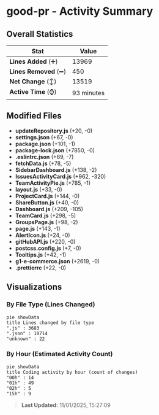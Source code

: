 # good-pr - Activity Summary 

## Overall Statistics

| Stat                   | Value                                                             |
| ---------------------- | ----------------------------------------------------------------- |
| **Lines Added** (➕)   | 13969                                          |
| **Lines Removed** (➖) | 450                                        |
| **Net Change** (↕)    | 13519                |
| **Active Time** (⌚)   | 93 minutes |


## Modified Files
- **updateRepository.js** (+20, -0)
- **settings.json** (+67, -0)
- **package.json** (+101, -1)
- **package-lock.json** (+7850, -0)
- **.eslintrc.json** (+69, -7)
- **fetchData.js** (+78, -5)
- **SidebarDashboard.js** (+138, -2)
- **IssuesActivityCard.js** (+962, -320)
- **TeamActivityPie.js** (+785, -1)
- **layout.js** (+33, -0)
- **ProjectCard.js** (+144, -0)
- **ShareButton.js** (+40, -0)
- **Dashboard.js** (+209, -105)
- **TeamCard.js** (+298, -5)
- **GroupsPage.js** (+98, -2)
- **page.js** (+143, -1)
- **AlertIcon.js** (+24, -0)
- **gitHubAPI.js** (+220, -0)
- **postcss.config.js** (+7, -0)
- **Tooltips.js** (+42, -1)
- **g1-e-commerce.json** (+2619, -0)
- **.prettierrc** (+22, -0)

## Visualizations

### By File Type (Lines Changed)

```mermaid
pie showData
title Lines changed by file type
".js" : 3683
".json" : 10714
"unknown" : 22
```

### By Hour (Estimated Activity Count)

```mermaid
pie showData
title Coding activity by hour (count of changes)
"00h" : 14
"01h" : 49
"02h" : 5
"15h" : 9
```


> **Last Updated:** 11/01/2025, 15:27:09